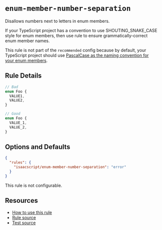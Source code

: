# `enum-member-number-separation`

Disallows numbers next to letters in enum members.

If your TypeScript project has a convention to use SHOUTING_SNAKE_CASE style for enum members, then use rule to ensure grammatically-correct enum member names.

This rule is not part of the `recommended` config because by default, your TypeScript project should use [PascalCase as the naming convention for your enum members](https://www.typescriptlang.org/docs/handbook/enums.html).

## Rule Details

```ts
// Bad
enum Foo {
  VALUE1,
  VALUE2,
}

// Good
enum Foo {
  VALUE_1,
  VALUE_2,
}
```

## Options and Defaults

```json
{
  "rules": {
    "isaacscript/enum-member-number-separation": "error"
  }
}
```

This rule is not configurable.

## Resources

- [How to use this rule](../../README.md#install--usage)
- [Rule source](../../src/rules/enum-member-number-separation.ts)
- [Test source](../../tests/rules/enum-member-number-separation.test.ts)
